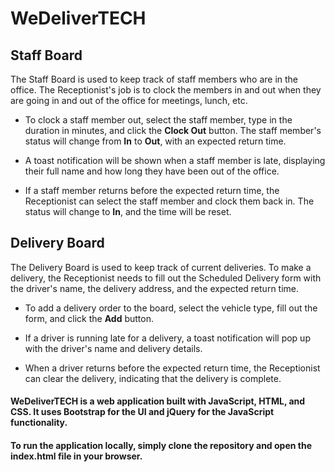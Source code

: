 # WeDeliverTECH

## Staff Board

The Staff Board is used to keep track of staff members who are in the office. The Receptionist's job is to clock the members in and out when they are going in and out of the office for meetings, lunch, etc.

- To clock a staff member out, select the staff member, type in the duration in minutes, and click the **Clock Out** button. The staff member's status will change from **In** to **Out**, with an expected return time.

- A toast notification will be shown when a staff member is late, displaying their full name and how long they have been out of the office.

- If a staff member returns before the expected return time, the Receptionist can select the staff member and clock them back in. The status will change to **In**, and the time will be reset.


## Delivery Board

The Delivery Board is used to keep track of current deliveries. To make a delivery, the Receptionist needs to fill out the Scheduled Delivery form with the driver's name, the delivery address, and the expected return time.

- To add a delivery order to the board, select the vehicle type, fill out the form, and click the **Add** button.

- If a driver is running late for a delivery, a toast notification will pop up with the driver's name and delivery details.

- When a driver returns before the expected return time, the Receptionist can clear the delivery, indicating that the delivery is complete.


#### WeDeliverTECH is a web application built with JavaScript, HTML, and CSS. It uses Bootstrap for the UI and jQuery for the JavaScript functionality.

#### To run the application locally, simply clone the repository and open the index.html file in your browser.
